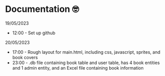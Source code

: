 # Documentation 🤓

19/05/2023

- 12:00 - Set up github

20/05/2023

- 17:00 - Rough layout for main.html, including css, javascript, sprites, and book covers
- 23:00 - .db file containing book table and user table, has 4 book entities and 1 admin entity, and
          an Excel file containing book information
